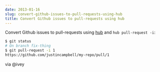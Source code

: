 ```yaml
---
date: 2013-01-16
slug: convert-github-issues-to-pull-requests-using-hub
title: Convert Github issues to pull-requests using hub
---
```


Convert Github issues to pull-requests using [hub](https://github.com/defunkt/hub) and `hub pull-request -i`:

```bash
$ git status
# On branch fix-thing
$ git pull-request -i 1
https://github.com/justincampbell/my-repo/pull/1
```

via @ivey
